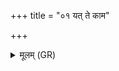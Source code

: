 +++
title = "०१ यत् ते काम"

+++
<details><summary>मूलम् (GR)</summary>

यत् ते काम शर्म त्रिवरूथम् उद्भिद् +++(Bhatt. udbhir)+++  
ब्रह्म वर्म विततम् अनतिव्याध्यं कृतम् ।  
तेन सपत्नान् परि वृङ्धि ये मम  
पर्य् एनान् प्राणः प्रजाः पशवो जीवनं वृणक्तु ॥
</details>